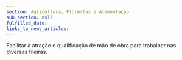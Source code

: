 ```yaml
---
section: Agricultura, Florestas e Alimentação
sub_section: null
fulfilled_date:
links_to_news_articles:
---
```


Facilitar a atração e qualificação de mão de obra para trabalhar nas diversas fileiras.